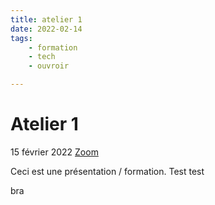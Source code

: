 ```yaml
---
title: atelier 1 
date: 2022-02-14
tags:
    - formation
    - tech
    - ouvroir

---
```


# Atelier 1
15 février 2022
[Zoom](https://umontreal.zoom.us/s/82480661654?pwd=cUlzb09hZ3lkd2UvcmpPbTdmQkZBQT09#success)

Ceci est une présentation / formation. 
Test test 

bra
